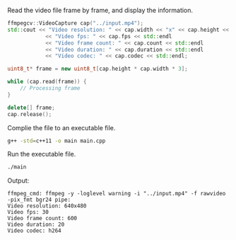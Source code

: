 
Read the video file frame by frame, and display the information.
```cpp
ffmpegcv::VideoCapture cap("../input.mp4");
std::cout << "Video resolution: " << cap.width << "x" << cap.height << std::endl
            << "Video fps: " << cap.fps << std::endl
            << "Video frame count: " << cap.count << std::endl
            << "Video duration: " << cap.duration << std::endl
            << "Video codec: " << cap.codec << std::endl;

uint8_t* frame = new uint8_t[cap.height * cap.width * 3];

while (cap.read(frame)) {
    // Processing frame
}

delete[] frame;
cap.release();
```

Complie the file to an executable file.

```bash
g++ -std=c++11 -o main main.cpp
```

Run the executable file.
```bash
./main
```

Output:
```
ffmpeg_cmd: ffmpeg -y -loglevel warning -i "../input.mp4" -f rawvideo  -pix_fmt bgr24 pipe:
Video resolution: 640x480
Video fps: 30
Video frame count: 600
Video duration: 20
Video codec: h264
```
